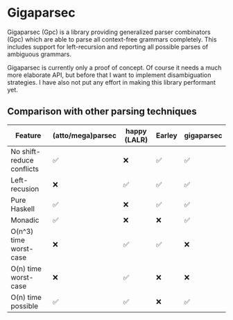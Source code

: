 # Gigaparsec

Gigaparsec (Gpc) is a library providing generalized parser combinators (Gpc)
which are able to parse all context-free grammars completely. This includes
support for left-recursion and reporting all possible parses of ambiguous
grammars.

Gigaparsec is currently only a proof of concept. Of course it needs a much more
elaborate API, but before that I want to implement disambiguation strategies.
I have also not put any effort in making this library performant yet.

## Comparison with other parsing techniques

Feature | (atto/mega)parsec | happy (LALR) | Earley | gigaparsec
---|---|---|---|---
No shift-reduce conflicts | ✅ | ❌ | ✅ | ✅
Left-recusion             | ❌ | ✅ | ✅ | ✅
Pure Haskell              | ✅ | ❌ | ✅ | ✅
Monadic                   | ✅ | ❌ | ❌ | ✅
O(n^3) time worst-case    | ❌ | ✅ | ✅ | ❌
O(n) time worst-case      | ❌ | ✅ | ❌ | ❌
O(n) time possible        | ✅ | ✅ | ❌ | ✅
